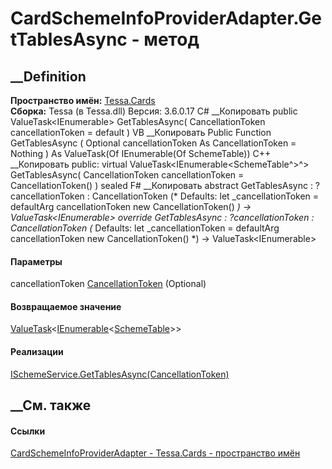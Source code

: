 # CardSchemeInfoProviderAdapter.GetTablesAsync - метод
##  __Definition
 **Пространство имён:** [Tessa.Cards](N_Tessa_Cards.htm)  
 **Сборка:** Tessa (в Tessa.dll) Версия: 3.6.0.17
C# __Копировать
     public ValueTask<IEnumerable<SchemeTable>> GetTablesAsync(
    	CancellationToken cancellationToken = default
    )
VB __Копировать
     Public Function GetTablesAsync ( 
    	Optional cancellationToken As CancellationToken = Nothing
    ) As ValueTask(Of IEnumerable(Of SchemeTable))
C++ __Копировать
     public:
    virtual ValueTask<IEnumerable<SchemeTable^>^> GetTablesAsync(
    	CancellationToken cancellationToken = CancellationToken()
    ) sealed
F# __Копировать
     abstract GetTablesAsync : 
            ?cancellationToken : CancellationToken 
    (* Defaults:
            let _cancellationToken = defaultArg cancellationToken new CancellationToken()
    *)
    -> ValueTask<IEnumerable<SchemeTable>> 
    override GetTablesAsync : 
            ?cancellationToken : CancellationToken 
    (* Defaults:
            let _cancellationToken = defaultArg cancellationToken new CancellationToken()
    *)
    -> ValueTask<IEnumerable<SchemeTable>> 
#### Параметры
cancellationToken
[CancellationToken](https://learn.microsoft.com/dotnet/api/system.threading.cancellationtoken)
(Optional)
#### Возвращаемое значение
[ValueTask](https://learn.microsoft.com/dotnet/api/system.threading.tasks.valuetask-1)<[IEnumerable](https://learn.microsoft.com/dotnet/api/system.collections.generic.ienumerable-1)<[SchemeTable](T_Tessa_Scheme_SchemeTable.htm)>>
#### Реализации
[ISchemeService.GetTablesAsync(CancellationToken)](M_Tessa_Scheme_ISchemeService_GetTablesAsync.htm)  
##  __См. также
#### Ссылки
[CardSchemeInfoProviderAdapter -
](T_Tessa_Cards_CardSchemeInfoProviderAdapter.htm)
[Tessa.Cards - пространство имён](N_Tessa_Cards.htm)

